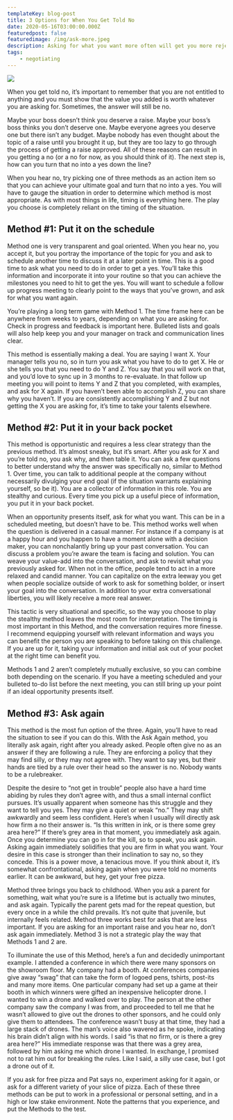 ```yaml
---
templateKey: blog-post
title: 3 Options for When You Get Told No 
date: 2020-05-16T03:00:00.000Z
featuredpost: false
featuredimage: /img/ask-more.jpeg
description: Asking for what you want more often will get you more rejections. To use an extreme example, if you ask for a raise every quarter, you’re doing to get told no. Even if you ask yearly you may get told no. 
tags:
    - negotiating
---
```

![](/img/ask-more.jpeg)

When you get told no, it’s important to remember that you are not entitled to anything and you must show that the value you added is worth whatever you are asking for. Sometimes, the answer will still be no. 

Maybe your boss doesn’t think you deserve a raise. Maybe your boss’s boss thinks you don’t deserve one. Maybe everyone agrees you deserve one but there isn’t any budget. Maybe nobody has even thought about the topic of a raise until you brought it up, but they are too lazy to go through the process of getting a raise approved. All of these reasons can result in you getting a no (or a no for now, as you should think of it). The next step is, how can you turn that no into a yes down the line? 

When you hear no, try picking one of three methods as an action item so that you can achieve your ultimate goal and turn that no into a yes. You will have to gauge the situation in order to determine which method is most appropriate. As with most things in life, timing is everything here. The play you choose is completely reliant on the timing of the situation. 

## Method #1: Put it on the schedule

Method one is very transparent and goal oriented. When you hear no, you accept it, but you portray the importance of the topic for you and ask to schedule another time to discuss it at a later point in time. This is a good time to ask what you need to do in order to get a yes. You’ll take this information and incorporate it into your routine so that you can achieve the milestones you need to hit to get the yes. You will want to schedule a follow up progress meeting to clearly point to the ways that you’ve grown, and ask for what you want again. 

You’re playing a long term game with Method 1. The time frame here can be anywhere from weeks to years, depending on what you are asking for. Check in progress and feedback is important here. Bulleted lists and goals will also help keep you and your manager on track and communication lines clear. 

This method is essentially making a deal. You are saying I want X. Your manager tells you no, so in turn you ask what you have to do to get X. He or she tells you that you need to do Y and Z. You say that you will work on that, and you’d love to sync up in 3 months to re-evaluate. In that follow up meeting you will point to items Y and Z that you completed, with examples, and ask for X again. If you haven’t been able to accomplish Z, you can share why you haven’t. If you are consistently accomplishing Y and Z but not getting the X you are asking for, it’s time to take your talents elsewhere.

## Method #2: Put it in your back pocket

This method is opportunistic and requires a less clear strategy than the previous method. It’s almost sneaky, but it’s smart. After you ask for X and you’re told no, you ask why, and then table it. You can ask a few questions to better understand why the answer was specifically no, similar to Method 1. Over time, you can talk to additional people at the company without necessarily divulging your end goal (if the situation warrants explaining yourself, so be it). You are a collector of information in this role. You are stealthy and curious. Every time you pick up a useful piece of information, you put it in your back pocket. 

When an opportunity presents itself, ask for what you want. This can be in a scheduled meeting, but doesn’t have to be. This method works well when the question is delivered in a casual manner. For instance if a company is at a happy hour and you happen to have a moment alone with a decision maker, you can nonchalantly bring up your past conversation. You can discuss a problem you’re aware the team is facing and solution. You can weave your value-add into the conversation, and ask to revisit what you previously asked for. When not in the office, people tend to act in a more relaxed and candid manner. You can capitalize on the extra leeway you get when people socialize outside of work to ask for something bolder, or insert your goal into the conversation. In addition to your extra conversational liberties, you will likely receive a more real answer. 

This tactic is very situational and specific, so the way you choose to play the stealthy method leaves the most room for interpretation. The timing is most important in this Method, and the conversation requires more finesse. I recommend equipping yourself with relevant information and ways you can benefit the person you are speaking to before taking on this challenge. If you are up for it, taking your information and initial ask out of your pocket at the right time can benefit you.

Methods 1 and 2 aren’t completely mutually exclusive, so you can combine both depending on the scenario. If you have a meeting scheduled and your bulleted to-do list before the next meeting, you can still bring up your point if an ideal opportunity presents itself. 

## Method #3: Ask again

This method is the most fun option of the three. Again, you’ll have to read the situation to see if you can do this. With the Ask Again method, you literally ask again, right after you already asked. People often give no as an answer if they are following a rule. They are enforcing a policy that they may find silly, or they may not agree with. They want to say yes, but their hands are tied by a rule over their head so the answer is no. Nobody wants to be a rulebreaker.

Despite the desire to “not get in trouble” people also have a hard time abiding by rules they don’t agree with, and thus a small internal conflict pursues. It’s usually apparent when someone has this struggle and they want to tell you yes. They may give a quiet or weak “no.” They may shift awkwardly and seem less confident. Here’s when I usually will directly ask how firm a no their answer is. “Is this written in ink, or is there some grey area here?” If there’s grey area in that moment, you immediately ask again. Once you determine you can go in for the kill, so to speak, you ask again. Asking again immediately solidifies that you are firm in what you want. Your desire in this case is stronger than their inclination to say no, so they concede. This is a power move, a tenacious move. If you think about it, it’s somewhat confrontational, asking again when you were told no moments earlier. It can be awkward, but hey, get your free pizza. 

Method three brings you back to childhood. When you ask a parent for something, wait what you’re sure is a lifetime but is actually two minutes, and ask again. Typically the parent gets mad for the repeat question, but every once in a while the child prevails. It’s not quite that juvenile, but internally feels related. Method three works best for asks that are less important. If you are asking for an important raise and you hear no, don’t ask again immediately. Method 3 is not a strategic play the way that Methods 1 and 2 are. 

To illuminate the use of this Method, here’s a fun and decidedly unimportant example. I attended a conference in which there were many sponsors on the showroom floor. My company had a booth. At conferences companies give away “swag” that can take the form of logoed pens, tshirts, post-its and many more items. One particular company had set up a game at their booth in which winners were gifted an inexpensive helicopter drone. I wanted to win a drone and walked over to play. The person at the other company saw the company I was from, and proceeded to tell me that he wasn’t allowed to give out the drones to other sponsors, and he could only give them to attendees. The conference wasn’t busy at that time, they had a large stack of drones. The man’s voice also wavered as he spoke, indicating his brain didn’t align with his words. I said “is that no firm, or is there a grey area here?” His immediate response was that there was a grey area, followed by him asking me which drone I wanted. In exchange, I promised not to rat him out for breaking the rules. Like I said, a silly use case, but I got a drone out of it.

If you ask for free pizza and Pat says no, experiment asking for it again, or ask for a different variety of your slice of pizza.
Each of these three methods can be put to work in a professional or personal setting, and in a high or low stake environment. Note the patterns that you experience, and put the Methods to the test. 